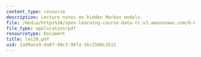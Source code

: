 ```yaml
---
content_type: resource
description: Lecture notes on hidden Markov models.
file: /media/https%3A/open-learning-course-data-rc.s3.amazonaws.com/6-867-machine-learning-fall-2006/1ad9ace4da67d4c396fa56c250dc2b12_lec20.pdf
file_type: application/pdf
resourcetype: Document
title: lec20.pdf
uid: 1ad9ace4-da67-d4c3-96fa-56c250dc2b12
---
```

